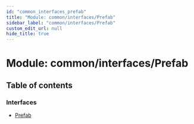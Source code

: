 ```yaml
---
id: "common_interfaces_prefab"
title: "Module: common/interfaces/Prefab"
sidebar_label: "common/interfaces/Prefab"
custom_edit_url: null
hide_title: true
---
```


# Module: common/interfaces/Prefab

## Table of contents

### Interfaces

- [Prefab](../interfaces/common_interfaces_prefab.prefab.md)
